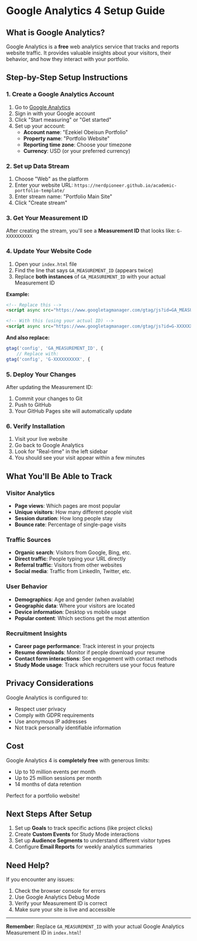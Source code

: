 # Google Analytics 4 Setup Guide

## What is Google Analytics?
Google Analytics is a **free** web analytics service that tracks and reports website traffic. It provides valuable insights about your visitors, their behavior, and how they interact with your portfolio.

## Step-by-Step Setup Instructions

### 1. Create a Google Analytics Account
1. Go to [Google Analytics](https://analytics.google.com/)
2. Sign in with your Google account
3. Click "Start measuring" or "Get started"
4. Set up your account:
   - **Account name**: "Ezekiel Obeisun Portfolio"
   - **Property name**: "Portfolio Website"
   - **Reporting time zone**: Choose your timezone
   - **Currency**: USD (or your preferred currency)

### 2. Set up Data Stream
1. Choose "Web" as the platform
2. Enter your website URL: `https://nerdpioneer.github.io/academic-portfolio-template/`
3. Enter stream name: "Portfolio Main Site"
4. Click "Create stream"

### 3. Get Your Measurement ID
After creating the stream, you'll see a **Measurement ID** that looks like: `G-XXXXXXXXXX`

### 4. Update Your Website Code
1. Open your `index.html` file
2. Find the line that says `GA_MEASUREMENT_ID` (appears twice)
3. Replace **both instances** of `GA_MEASUREMENT_ID` with your actual Measurement ID

**Example:**
```html
<!-- Replace this -->
<script async src="https://www.googletagmanager.com/gtag/js?id=GA_MEASUREMENT_ID"></script>

<!-- With this (using your actual ID) -->
<script async src="https://www.googletagmanager.com/gtag/js?id=G-XXXXXXXXXX"></script>
```

**And also replace:**
```javascript
gtag('config', 'GA_MEASUREMENT_ID', {
    // Replace with:
gtag('config', 'G-XXXXXXXXXX', {
```

### 5. Deploy Your Changes
After updating the Measurement ID:
1. Commit your changes to Git
2. Push to GitHub
3. Your GitHub Pages site will automatically update

### 6. Verify Installation
1. Visit your live website
2. Go back to Google Analytics
3. Look for "Real-time" in the left sidebar
4. You should see your visit appear within a few minutes

## What You'll Be Able to Track

### Visitor Analytics
- **Page views**: Which pages are most popular
- **Unique visitors**: How many different people visit
- **Session duration**: How long people stay
- **Bounce rate**: Percentage of single-page visits

### Traffic Sources
- **Organic search**: Visitors from Google, Bing, etc.
- **Direct traffic**: People typing your URL directly
- **Referral traffic**: Visitors from other websites
- **Social media**: Traffic from LinkedIn, Twitter, etc.

### User Behavior
- **Demographics**: Age and gender (when available)
- **Geographic data**: Where your visitors are located
- **Device information**: Desktop vs mobile usage
- **Popular content**: Which sections get the most attention

### Recruitment Insights
- **Career page performance**: Track interest in your projects
- **Resume downloads**: Monitor if people download your resume
- **Contact form interactions**: See engagement with contact methods
- **Study Mode usage**: Track which recruiters use your focus feature

## Privacy Considerations
Google Analytics is configured to:
- Respect user privacy
- Comply with GDPR requirements
- Use anonymous IP addresses
- Not track personally identifiable information

## Cost
Google Analytics 4 is **completely free** with generous limits:
- Up to 10 million events per month
- Up to 25 million sessions per month
- 14 months of data retention

Perfect for a portfolio website!

## Next Steps After Setup
1. Set up **Goals** to track specific actions (like project clicks)
2. Create **Custom Events** for Study Mode interactions
3. Set up **Audience Segments** to understand different visitor types
4. Configure **Email Reports** for weekly analytics summaries

## Need Help?
If you encounter any issues:
1. Check the browser console for errors
2. Use Google Analytics Debug Mode
3. Verify your Measurement ID is correct
4. Make sure your site is live and accessible

---

**Remember**: Replace `GA_MEASUREMENT_ID` with your actual Google Analytics Measurement ID in `index.html`!
